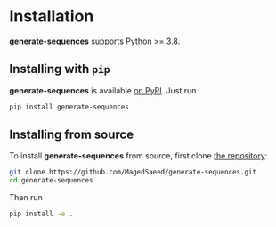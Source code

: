 Installation
============

**generate-sequences** supports Python >= 3.8.

## Installing with `pip`

**generate-sequences** is available [on PyPI](https://pypi.org/project/generate-sequences/). Just run

```bash
pip install generate-sequences
```

## Installing from source

To install **generate-sequences** from source, first clone [the repository](https://github.com/MagedSaeed/generate-sequences):

```bash
git clone https://github.com/MagedSaeed/generate-sequences.git
cd generate-sequences
```

Then run

```bash
pip install -e .
```
